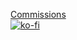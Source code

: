 [Commissions](https://sereno.pages.dev/comms/)<br>
[![ko-fi](https://ko-fi.com/img/githubbutton_sm.svg)](https://ko-fi.com/E1E6575UX)
